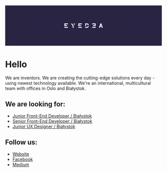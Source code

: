 ![](assets/banner.png)

# Hello

We are inventors. We are creating the cutting-edge solutions every day - using newest technology available. 
We're an international, multicultural team with offices in Oslo and Białystok.


## We are looking for:

- [Junior Front-End Developer / Białystok](https://eyedea-as.breezy.hr/p/6242e967aa20-junior-front-end-developer) 
- [Senior Front-End Developer / Białystok](https://eyedea-as.breezy.hr/p/128f8d5992c6-senior-front-end-developer) 
- [Junior UX Designer / Białystok](https://eyedea-as.breezy.hr/p/16bf32b9c90e) 

## Follow us:

- [Website](https://eyedea.io) 
- [Facebook](https://facebook.com/eyedeaio) 
- [Medium](https://medium.com/eyedea-io) 
